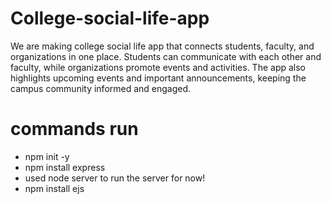 # College-social-life-app
We are making college social life app that connects students, faculty, and organizations in one place. Students can communicate with each other and faculty, while organizations promote events and activities. The app also highlights upcoming events and important announcements, keeping the campus community informed and engaged.

# commands run
- npm init -y
- npm install express
- used node server to run the server for now! 
- npm install ejs

